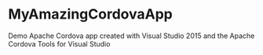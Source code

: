 MyAmazingCordovaApp
===================

Demo Apache Cordova app created with Visual Studio 2015 and the Apache Cordova Tools for Visual Studio
